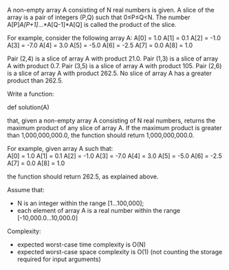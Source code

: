 A non-empty array A consisting of N real numbers is given. A slice of the array is a pair of integers (P,Q) such that 0≤P≤Q<N. The number A[P]*A[P+1]*...*A[Q-1]*A[Q] is called the product of the slice.

For example, consider the following array A:
A[0] = 1.0
A[1] = 0.1
A[2] = -1.0
A[3] = -7.0
A[4] = 3.0
A[5] = -5.0
A[6] = -2.5
A[7] = 0.0
A[8] = 1.0

Pair (2,4) is a slice of array A with product 21.0.
Pair (1,3) is a slice of array A with product 0.7.
Pair (3,5) is a slice of array A with product 105.
Pair (2,6) is a slice of array A with product 262.5.
No slice of array A has a greater product than 262.5.

Write a function:

def solution(A)

that, given a non-empty array A consisting of N real numbers, returns the maximum product of any slice of array A. If the maximum product is greater than 1,000,000,000.0, the function should return 1,000,000,000.0.

For example, given array A such that:\
A[0] = 1.0
A[1] = 0.1
A[2] = -1.0
A[3] = -7.0
A[4] = 3.0
A[5] = -5.0
A[6] = -2.5
A[7] = 0.0
A[8] = 1.0

the function should return 262.5, as explained above.

Assume that:
- N is an integer within the range [1...100,000];
- each element of array A is a real number within the range [-10,000.0...10,000.0]

Complexity:
- expected worst-case time complexity is O(N)
- expected worst-case space complexity is O(1) (not counting the storage required for input arguments)
